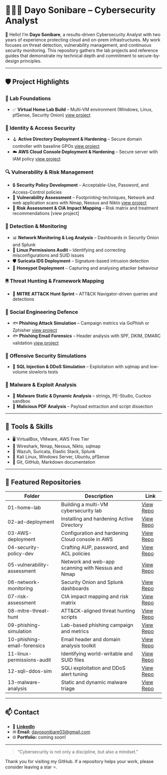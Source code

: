 # 👩🏽‍💻 Dayo Sonibare – Cybersecurity Analyst

👋 Hello! I’m **Dayo Sonibare**, a results-driven Cybersecurity Analyst with two years of experience protecting cloud and on-prem infrastructures. My work focuses on threat detection, vulnerability management, and continuous security monitoring. This repository gathers the lab projects and reference guides that demonstrate my technical depth and commitment to secure-by-design principles.

---

## 🛡 Project Highlights

### 🥼 Lab Foundations
- ✅ **Virtual Home Lab Build** – Multi-VM environment (Windows, Linux, pfSense, Security Onion) [view project](https://github.com/Wealthdjoy/Virtual-Home-Lab/blob/main/Setting%20up%20a%20Virtual%20Home%20Lab.pdf)

### 🪪 Identity & Access Security
- 🪝 **Active Directory Deployment & Hardening** – Secure domain controller with baseline GPOs [view project](https://github.com/Wealthdjoy/Active-Directory-Simulation-CyberTech-Solutions)
- ☁️ **AWS Cloud Console Deployment & Hardening** – Secure server with IAM policy [view project](https://github.com/Wealthdjoy/AWS-IAM-Cloud-Security-Project/blob/main/Dayo-AWS%20IAM%20Cloud%20Security%20Project.pdf)

### 🔍 Vulnerability & Risk Management
- 🔒 **Security Policy Development** – Acceptable-Use, Password, and Access-Control policies
- 🧫 **Vulnerability Assessment** –  Footprinting-techniques, Network and web application scans with Nmap, Nessus and Nikto [view project](https://github.com/Wealthdjoy/Web-Application-Vulnerability-Reconnaissance/blob/main/Dayo-Web%20Application%20Vulnerability%20Reconnaissance%20(2).pdf)
- 🧪 **Risk Assessment & CIA Impact Mapping** – Risk matrix and treatment recommendations [view project]

### 🚨 Detection & Monitoring
- 📊 **Network Monitoring & Log Analysis** – Dashboards in Security Onion and Splunk
- 🐧  **Linux Permissions Audit** – Identifying and correcting misconfigurations and SUID issues
- 🛡 **Suricata IDS Deployment** – Signature-based intrusion detection
- 🧲 **Honeypot Deployment** – Capturing and analysing attacker behaviour

### 🖲️ Threat Hunting & Framework Mapping
- 🩻 **MITRE ATT&CK Hunt Sprint** – ATT&CK Navigator-driven queries and detections

### 🚩 Social Engineering Defence
- 🐟 **Phishing Attack Simulation** – Campaign metrics via GoPhish or Zphisher [view project](https://github.com/Wealthdjoy/Phishing-Email-Simulation-and-Analysis-Report/blob/main/Dayo-%20Steps%20In%20Generating%20a%20Netflix%20Phishing%20Link%20with%20Zphisher.pdf)
- 🐟 **Phishing Email Forensics** – Header analysis with SPF, DKIM, DMARC validation [view project](https://github.com/Wealthdjoy/Phishing-Email-Simulation-and-Analysis-Report/blob/main/Dayo-Phishing%20Email%20Analysis%20Report.pdf)

### 🔐 Offensive Security Simulations
- 💉 **SQL Injection & DDoS Simulation** – Exploitation with sqlmap and low-volume slowloris tests

### 🔬 Malware & Exploit Analysis
- 🧟 **Malware Static & Dynamic Analysis** – strings, PE-Studio, Cuckoo sandbox
- 🧾 **Malicious PDF Analysis** – Payload extraction and script dissection



---

## 🧰 Tools & Skills

- 🖥 VirtualBox, VMware, AWS Free Tier
- 🧪 Wireshark, Nmap, Nessus, Nikto, sqlmap
- 🔐 Wazuh, Suricata, Elastic Stack, Splunk
- 🐧 Kali Linux, Windows Server, Ubuntu, pfSense
- 📄 Git, GitHub, Markdown documentation

---

## 📁 Featured Repositories

| Folder | Description | Link |
|--------|-------------|------|
| 01-home-lab | Building a multi-VM cybersecurity lab | [View Repo](https://github.com/Wealthdjoy/Virtual-Home-Lab/blob/main/Setting%20up%20a%20Virtual%20Home%20Lab.pdf) |
| 02-ad-deployment | Installing and hardening Active Directory | [View Repo](https://github.com/Wealthdjoy/Active-Directory-Simulation-CyberTech-Solutions) |
| 03-AWS-deployment | Configuration and hardening Cloud console in AWS | [View Repo](#) |
| 04-security-policy-dev | Crafting AUP, password, and ACL policies | [View Repo](#) |
| 05-vulnerability-assessment | Network and web-app scanning with Nessus and Nmap | [View Repo](https://github.com/Wealthdjoy/Web-Application-Vulnerability-Reconnaissance/blob/main/Dayo-Web%20Application%20Vulnerability%20Reconnaissance%20(2).pdf) |
| 06-network-monitoring | Security Onion and Splunk dashboards | [View Repo](#) |
| 07-risk-assessment | CIA impact mapping and risk matrix | [View Repo](#) |
| 08-mitre-threat-hunt | ATT&CK-aligned threat hunting scripts | [View Repo](#) |
| 09-phishing-simulation | Lab-based phishing campaign and metrics | [View Repo](https://github.com/Wealthdjoy/Phishing-Email-Simulation-and-Analysis-Report) |
| 10-phishing-email-forensics | Email header and domain analysis toolkit | [View Repo](https://github.com/Wealthdjoy/Phishing-Email-Simulation-and-Analysis-Report/blob/main/Dayo-Phishing%20Email%20Analysis%20Report.pdf) |
| 11-linux-permissions-audit | Identifying world-writable and SUID files | [View Repo](#) |
| 12-sqli-ddos-sim | SQLi exploitation and DDoS alert tuning | [View Repo](#) |
| 13-malware-analysis | Static and dynamic malware triage | [View Repo](#) |

---

## 📫 Contact

- 💼 [**LinkedIn**](https://www.linkedin.com/in/dayo-sonibare-895b9423/)   
- ✉ **Email:** dayosonibare03@gmail.com  
- 🌐 **Portfolio:** coming soon!

---

> “Cybersecurity is not only a discipline, but also a mindset.”

Thank you for visiting my GitHub. If a repository helps your work, please consider leaving a star ⭐.
